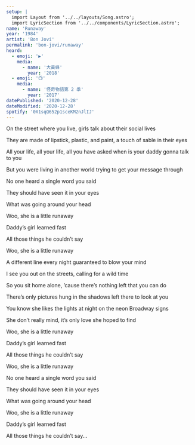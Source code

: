 ```yaml
---
setup: |
  import Layout from '../../layouts/Song.astro';
  import LyricSection from '../../components/LyricSection.astro';
name: 'Runaway'
year: '1984'
artist: 'Bon Jovi'
permalink: 'bon-jovi/runaway'
heard:
  - emoji: '▶️'
    media:
      - name: '大黃蜂'
        year: '2018'
  - emoji: '📺'
    media:
      - name: '怪奇物語第 2 季'
        year: '2017'
datePublished: '2020-12-28'
dateModified: '2020-12-28'
spotify: '0X1sqQ652p1sceKM2nJlIJ'
---
```


<LyricSection>

On the street where you live, girls talk about their social lives

They are made of lipstick, plastic, and paint, a touch of sable in their eyes

All your life, all your life, all you have asked when is your daddy gonna talk to you

But you were living in another world trying to get your message through

</LyricSection>

<LyricSection>

No one heard a single word you said

They should have seen it in your eyes

What was going around your head

</LyricSection>

<LyricSection>

Woo, she is a little runaway

Daddy&rsquo;s girl learned fast

All those things he couldn&rsquo;t say

Woo, she is a little runaway

</LyricSection>

<LyricSection>

A different line every night guaranteed to blow your mind

I see you out on the streets, calling for a wild time

So you sit home alone, &rsquo;cause there&rsquo;s nothing left that you can do

There&rsquo;s only pictures hung in the shadows left there to look at you

</LyricSection>

<LyricSection>

You know she likes the lights at night on the neon Broadway signs

She don&rsquo;t really mind, it&rsquo;s only love she hoped to find

</LyricSection>

<LyricSection>

Woo, she is a little runaway

Daddy&rsquo;s girl learned fast

All those things he couldn&rsquo;t say

Woo, she is a little runaway

</LyricSection>

<LyricSection>

No one heard a single word you said

They should have seen it in your eyes

What was going around your head

</LyricSection>

<LyricSection>

Woo, she is a little runaway

Daddy&rsquo;s girl learned fast

All those things he couldn&rsquo;t say...

</LyricSection>
